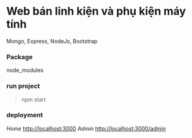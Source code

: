 # Web bán linh kiện và phụ kiện máy tính

Mongo, Express, NodeJs, Bootstrap

### Package
  
node_modules

### run project

>npm start

### deployment
*Home*
[http://localhost:3000](http://localhost:3000)
*Admin*
[http://localhost:3000/admin](http://localhost:3000/admin)
